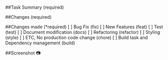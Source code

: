 ##Task Summary (required)

##Changes (required)

##Changes made (\*required)
[ ] Bug Fix (fix)
[ ] New Features (feat)
[ ] Test (test)
[ ] Document modification (docs)
[ ] Refactoring (refactor)
[ ] Styling (style)
[ ] ETC, No production code change (chore)
[ ] Build task and Dependency management (build)

##Screenshot 📷
